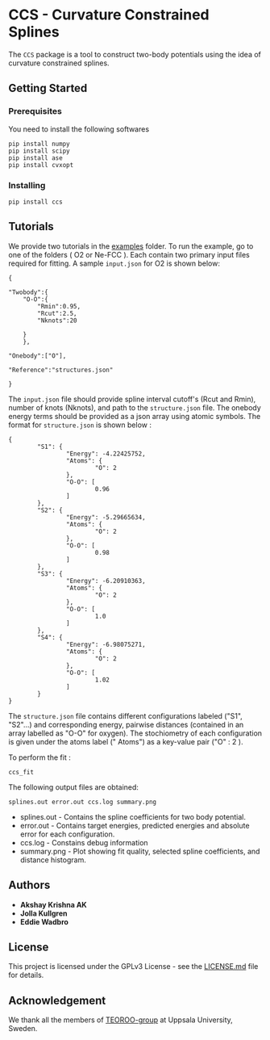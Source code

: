 # CCS - Curvature Constrained Splines

The `CCS` package is a tool to construct two-body potentials using the idea of curvature constrained splines.  

## Getting Started

### Prerequisites

You need to install the following softwares

```
pip install numpy
pip install scipy
pip install ase
pip install cvxopt
```

### Installing



```
pip install ccs
```



## Tutorials

We provide two tutorials in the [examples](examples/) folder. To run the example,  go to one of the folders ( O2 or Ne-FCC ). Each contain two primary input files required for fitting. A sample `input.json` for O2 is shown below:
```
{

"Twobody":{
	"O-O":{
		"Rmin":0.95,   
		"Rcut":2.5,
		"Nknots":20

	}
	},

"Onebody":["O"],

"Reference":"structures.json"
			
}
```
The `input.json` file should provide spline interval cutoff's (Rcut and Rmin), number of knots (Nknots), and path to the `structure.json` file. The onebody energy terms should be provided as a json array using atomic symbols. 
The format for `structure.json` is shown below :
```
{
        "S1": {
                "Energy": -4.22425752,
                "Atoms": {
                        "O": 2
                },
                "O-O": [
                        0.96
                ]
        },
        "S2": {
                "Energy": -5.29665634,
                "Atoms": {
                        "O": 2
                },
                "O-O": [
                        0.98
                ]
        },
        "S3": {
                "Energy": -6.20910363,
                "Atoms": {
                        "O": 2
                },
                "O-O": [
                        1.0
                ]
        },
        "S4": {
                "Energy": -6.98075271,
                "Atoms": {
                        "O": 2
                },
                "O-O": [
                        1.02
                ]
        }
}
```
The `structure.json` file contains different configurations labeled ("S1", "S2"...) and corresponding energy, pairwise distances (contained in an array labelled as "O-O" for oxygen). The stochiometry of each configuration is given under the atoms label (" Atoms") as a key-value pair ("O" : 2 ). 


To perform the fit : 
```
ccs_fit
```
The following output files are obtained:
```
splines.out error.out ccs.log summary.png 
```
* splines.out  - Contains the spline coefficients  for two body potential.
* error.out    - Contains target energies, predicted energies and absolute error for each configuration.
* ccs.log       - Constains debug information
* summary.png   -  Plot showing fit quality, selected spline coefficients, and distance histogram.
## Authors

* **Akshay Krishna AK** 
* **Jolla Kullgren** 
* **Eddie Wadbro** 


## License

This project is licensed under the GPLv3 License - see the [LICENSE.md](LICENSE.md) file for details.

## Acknowledgement
We thank all the members of  [TEOROO-group](http://www.teoroo.kemi.uu.se/) at Uppsala University, Sweden.



